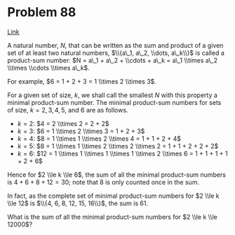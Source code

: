 # Problem 88

[Link](https://projecteuler.net/problem=88)

A natural number, $N$, that can be written as the sum and product of a given set of at least two natural numbers, $\\{a\_1, a\_2, \\dots, a\_k\\}$ is called a product-sum number: $N = a\_1 + a\_2 + \\cdots + a\_k = a\_1 \\times a\_2 \\times \\cdots \\times a\_k$.

For example, $6 = 1 + 2 + 3 = 1 \\times 2 \\times 3$.

For a given set of size, $k$, we shall call the smallest $N$ with this property a minimal product-sum number. The minimal product-sum numbers for sets of size, $k = 2, 3, 4, 5$, and $6$ are as follows.

*   $k=2$: $4 = 2 \\times 2 = 2 + 2$
*   $k=3$: $6 = 1 \\times 2 \\times 3 = 1 + 2 + 3$
*   $k=4$: $8 = 1 \\times 1 \\times 2 \\times 4 = 1 + 1 + 2 + 4$
*   $k=5$: $8 = 1 \\times 1 \\times 2 \\times 2 \\times 2 = 1 + 1 + 2 + 2 + 2$
*   $k=6$: $12 = 1 \\times 1 \\times 1 \\times 1 \\times 2 \\times 6 = 1 + 1 + 1 + 1 + 2 + 6$

Hence for $2 \\le k \\le 6$, the sum of all the minimal product-sum numbers is $4+6+8+12 = 30$; note that $8$ is only counted once in the sum.

In fact, as the complete set of minimal product-sum numbers for $2 \\le k \\le 12$ is $\\{4, 6, 8, 12, 15, 16\\}$, the sum is $61$.

What is the sum of all the minimal product-sum numbers for $2 \\le k \\le 12000$?